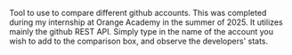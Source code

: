 Tool to use to compare different github accounts.
This was completed during my internship at Orange Academy in the summer of 2025.
It utilizes mainly the github REST API.
Simply type in the name of the account you wish to add to the comparison box, and observe the developers' stats.
